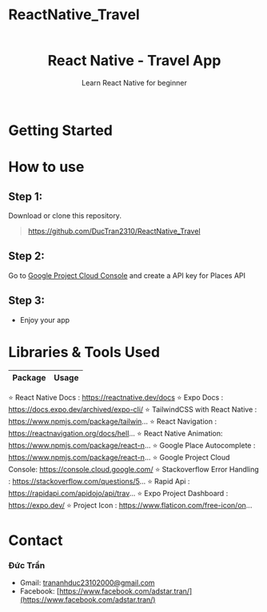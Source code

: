 # ReactNative_Travel
<p align="center">
  <a>
    <img src="https://cdn.dribbble.com/users/2565981/screenshots/15172316/media/88ecc4a33cec45ff2d7b699cad800b67.jpg" alt="">
  </a>
</p>
<h1 align="center">React Native - Travel App</h1>

<p align="center">Learn React Native for beginner</p>

<br>

# Getting Started

# How to use

## Step 1: 
Download or clone this repository.
> https://github.com/DucTran2310/ReactNative_Travel
## Step 2: 
Go to [Google Project Cloud Console](https://console.cloud.google.com/) and create a API key for Places API

## Step 3: 
- Enjoy your app 


# Libraries & Tools Used
| Package  | Usage |
| ------ | ------ |
⭐ React Native Docs : https://reactnative.dev/docs
⭐ Expo Docs : https://docs.expo.dev/archived/expo-cli/
⭐ TailwindCSS with React Native : https://www.npmjs.com/package/tailwin...
⭐ React Navigation : https://reactnavigation.org/docs/hell...
⭐ React Native Animation: https://www.npmjs.com/package/react-n...
⭐ Google Place Autocomplete : https://www.npmjs.com/package/react-n...
⭐ Google Project Cloud Console: https://console.cloud.google.com/
⭐ Stackoverflow Error Handling : https://stackoverflow.com/questions/5...
⭐ Rapid Api : https://rapidapi.com/apidojo/api/trav...
⭐ Expo Project Dashboard : https://expo.dev/
⭐ Project Icon : https://www.flaticon.com/free-icon/on...


# Contact
### Đức Trần 
- Gmail: trananhduc23102000@gmail.com
- Facebook: [https://www.facebook.com/adstar.tran/](https://www.facebook.com/adstar.tran/)
